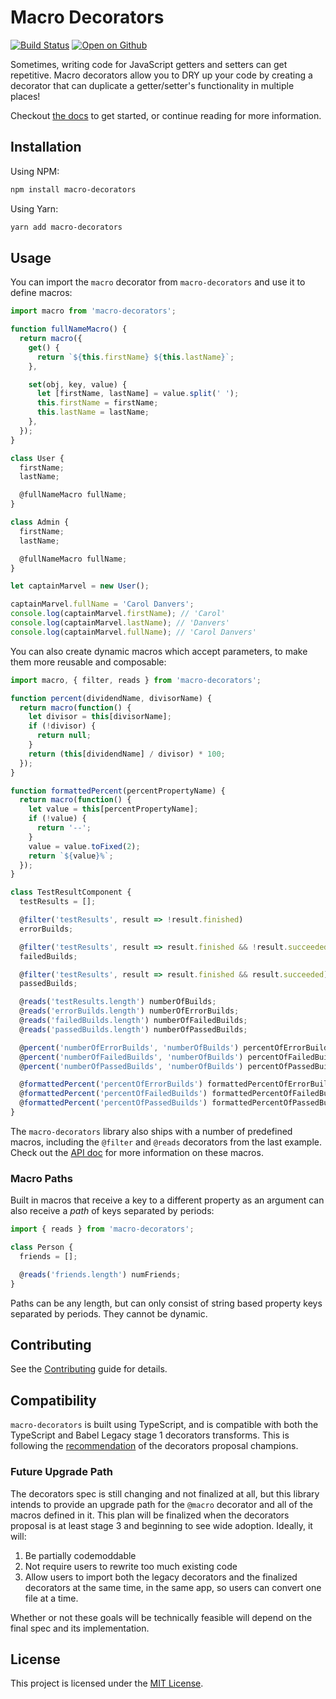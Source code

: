 # Macro Decorators

[![Build Status](https://pzuraq.visualstudio.com/macro-decorators/_apis/build/status/pzuraq.macro-decorators?branchName=master)](https://pzuraq.visualstudio.com/macro-decorators/_build/latest?definitionId=1&branchName=master)
[![Open on Github](https://img.shields.io/badge/-Open%20on%20GitHub-black.svg?logo=github)](https://github.com/pzuraq/macro-decorators)

Sometimes, writing code for JavaScript getters and setters can get repetitive.
Macro decorators allow you to DRY up your code by creating a decorator that can
duplicate a getter/setter's functionality in multiple places!

Checkout [the docs](https://pzuraq.github.io/macro-decorators/) to get
started, or continue reading for more information.

## Installation

Using NPM:

```sh
npm install macro-decorators
```

Using Yarn:

```sh
yarn add macro-decorators
```

## Usage

You can import the `macro` decorator from `macro-decorators` and use it to
define macros:

```typescript
import macro from 'macro-decorators';

function fullNameMacro() {
  return macro({
    get() {
      return `${this.firstName} ${this.lastName}`;
    },

    set(obj, key, value) {
      let [firstName, lastName] = value.split(' ');
      this.firstName = firstName;
      this.lastName = lastName;
    },
  });
}

class User {
  firstName;
  lastName;

  @fullNameMacro fullName;
}

class Admin {
  firstName;
  lastName;

  @fullNameMacro fullName;
}

let captainMarvel = new User();

captainMarvel.fullName = 'Carol Danvers';
console.log(captainMarvel.firstName); // 'Carol'
console.log(captainMarvel.lastName); // 'Danvers'
console.log(captainMarvel.fullName); // 'Carol Danvers'
```

You can also create dynamic macros which accept parameters, to make them more
reusable and composable:

```typescript
import macro, { filter, reads } from 'macro-decorators';

function percent(dividendName, divisorName) {
  return macro(function() {
    let divisor = this[divisorName];
    if (!divisor) {
      return null;
    }
    return (this[dividendName] / divisor) * 100;
  });
}

function formattedPercent(percentPropertyName) {
  return macro(function() {
    let value = this[percentPropertyName];
    if (!value) {
      return '--';
    }
    value = value.toFixed(2);
    return `${value}%`;
  });
}

class TestResultComponent {
  testResults = [];

  @filter('testResults', result => !result.finished)
  errorBuilds;

  @filter('testResults', result => result.finished && !result.succeeded))
  failedBuilds;

  @filter('testResults', result => result.finished && result.succeeded))
  passedBuilds;

  @reads('testResults.length') numberOfBuilds;
  @reads('errorBuilds.length') numberOfErrorBuilds;
  @reads('failedBuilds.length') numberOfFailedBuilds;
  @reads('passedBuilds.length') numberOfPassedBuilds;

  @percent('numberOfErrorBuilds', 'numberOfBuilds') percentOfErrorBuilds;
  @percent('numberOfFailedBuilds', 'numberOfBuilds') percentOfFailedBuilds;
  @percent('numberOfPassedBuilds', 'numberOfBuilds') percentOfPassedBuilds;

  @formattedPercent('percentOfErrorBuilds') formattedPercentOfErrorBuilds;
  @formattedPercent('percentOfFailedBuilds') formattedPercentOfFailedBuilds;
  @formattedPercent('percentOfPassedBuilds') formattedPercentOfPassedBuilds;
}
```

The `macro-decorators` library also ships with a number of predefined macros,
including the `@filter` and `@reads` decorators from the last example. Check out
the [API doc](https://pzuraq.github.io/macro-decorators/) for more information
on these macros.

### Macro Paths

Built in macros that receive a key to a different property as an argument can
also receive a _path_ of keys separated by periods:

```typescript
import { reads } from 'macro-decorators';

class Person {
  friends = [];

  @reads('friends.length') numFriends;
}
```

Paths can be any length, but can only consist of string based property keys
separated by periods. They cannot be dynamic.

## Contributing

See the [Contributing](CONTRIBUTING.md) guide for details.

## Compatibility

`macro-decorators` is built using TypeScript, and is compatible with both the
TypeScript and Babel Legacy stage 1 decorators transforms. This is following the
[recommendation](https://github.com/tc39/proposal-decorators#how-should-i-use-decorators-in-transpilers-today)
of the decorators proposal champions.

### Future Upgrade Path

The decorators spec is still changing and not finalized at all, but this library
intends to provide an upgrade path for the `@macro` decorator and all of the
macros defined in it. This plan will be finalized when the decorators proposal
is at least stage 3 and beginning to see wide adoption. Ideally, it will:

1. Be partially codemoddable
2. Not require users to rewrite too much existing code
3. Allow users to import both the legacy decorators and the finalized decorators
   at the same time, in the same app, so users can convert one file at a time.

Whether or not these goals will be technically feasible will depend on the final
spec and its implementation.

## License

This project is licensed under the [MIT License](LICENSE.md).
